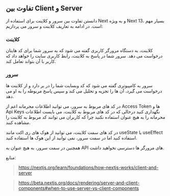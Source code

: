 ## تفاوت بین Client و Server

دانستن تفاوت بین سرور و کلاینت برای استفاده از Next و به ویژه Next 13، بسیار مهم است. در ادامه به تعاریف کلاینت و سرور می پردازیم:

### کلاینت

کلاینت، به دستگاه مرورگر کاربری گفته می شود که به سرور شما برای کد هایتان درخواست می دهد. سرور شما در پاسخ به کلاینت، رابط کاربری سایت را خواهد داد که کاربر با آن بتواند تعامل کند.

### سرور

سرور به کامپیوتری گفته می شود که کد وبسایت شما را در بر دارد و از کلاینت ها درخواست می گیرد، آن ها را تجزیه و تحلیل می کند و سپس پاسخ مربوطه را به او می دهد.

در کد های مربوط به سرور، می توانید اطلاعات محرمانه اعم از Access Token ها و Api Keys نگهداری کنید درحالی که در کد های مربوط به کلاینت، می بایست اطلاعات محرمانه را به هیچ عنوان استفاده نکنید چرا که کاربران می توانند کد مربوط به کلاینت را مشاهده کنند.

در کد های سمت کلاینت، می توانید از هوک های ری اکت مانند useState یا useEffect استفاده کنید اما در سمت سرور، نمی توانید از این هوک ها استفاده کنید.

همچنین در سمت سرور، به هیچ عنوان به API های مرورگر ها دسترسی نخواهید داشت.

منابع:

> https://nextjs.org/learn/foundations/how-nextjs-works/client-and-server

> https://beta.nextjs.org/docs/rendering/server-and-client-components#when-to-use-server-vs-client-components
